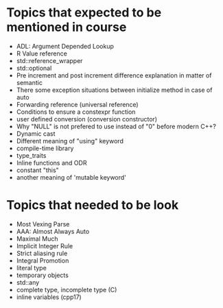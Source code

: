 # Topics that expected to be mentioned in course
- ADL: Argument Depended Lookup
- R Value reference
- std::reference_wrapper
- std::optional
- Pre increment and post increment difference explanation in matter of semantic
- There some exception situations between initialize method in case of auto
- Forwarding reference (universal reference)
- Conditions to ensure a constexpr function
- user defined conversion (conversion constructor)
- Why "NULL" is not prefered to use instead of "0" before modern C++?
- Dynamic cast
- Different meaning of "using" keyword
- compile-time library
- type_traits
- Inline functions and ODR
- constant "this"
- another meaning of 'mutable keyword'
# Topics that needed to be look
- Most Vexing Parse
- AAA: Almost Always Auto
- Maximal Much
- Implicit Integer Rule
- Strict aliasing rule
- Integral Promotion
- literal type
- temporary objects
- std::any
- complete type, incomplete type (C)
- inline variables (cpp17)